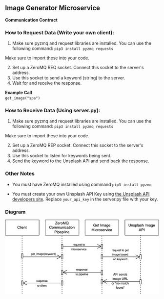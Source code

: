 ## Image Generator Microservice

**Communication Contract**

### How to Request Data (Write your own client):
1. Make sure pyzmq and request libraries are installed. You can use the following command: `pip3 install pyzmq requests`

Make sure to import these into your code. 

2. Set up a ZeroMQ REQ socket. Connect this socket to the server's address. 
3. Use this socket to send a keyword (string) to the server. 
4. Wait for and receive the response.

**Example Call** \
`get_image("spa")` 

### How to Receive Data (Using server.py):

1. Make sure pyzmq and request libraries are installed. You can use the following command: `pip3 install pyzmq requests`

Make sure to import these into your code. 

2. Set up a ZeroMQ REP socket. Connect this socket to the server's address. 
3. Use this socket to listen for keywords being sent.
4. Send the keyword to the Unsplash API and send back the response. 

### Other Notes

* You must have ZeroMQ installed using command `pip3 install pyzmq`

* You must create your own Unsplash API Key using [the Unsplash API developers site](https://unsplash.com/developers). Replace `your_api_key` in the server.py file with your key. 

### Diagram
![diagram](Diagram.jpg)
